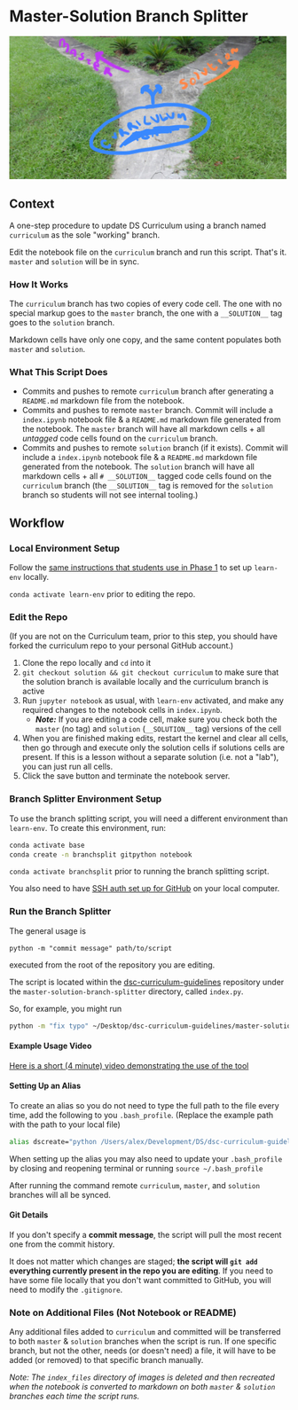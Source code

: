 # Master-Solution Branch Splitter

![Garden of Forking Paths](Garden-of-Forking-Paths.jpg)

## Context

A one-step procedure to update DS Curriculum using a branch named `curriculum` as the sole "working" branch. 

Edit the notebook file on the `curriculum` branch and run this script. That's it. `master` and `solution` will be in sync.

### How It Works

The `curriculum` branch has two copies of every code cell. The one with no special markup goes to the `master` branch, the one with a `__SOLUTION__` tag goes to the `solution` branch.

Markdown cells have only one copy, and the same content populates both `master` and `solution`.

### What This Script Does

* Commits and pushes to remote `curriculum` branch after generating a `README.md` markdown file from the notebook.
* Commits and pushes to remote `master` branch. Commit will include a `index.ipynb` notebook file & a `README.md` markdown file generated from the notebook. The `master` branch will have all markdown cells + all _untagged_ code cells found on the `curriculum` branch.
* Commits and pushes to remote `solution` branch (if it exists). Commit will include a `index.ipynb` notebook file & a `README.md` markdown file generated from the notebook. The `solution` branch will have all markdown cells + all `# __SOLUTION__` tagged code cells found on the `curriculum` branch (the `__SOLUTION__` tag is removed for the `solution` branch so students will not see internal tooling.)

## Workflow

### Local Environment Setup

Follow the [same instructions that students use in Phase 1](https://github.com/learn-co-curriculum/dsc-data-science-env-config) to set up `learn-env` locally.

`conda activate learn-env` prior to editing the repo.

### Edit the Repo

(If you are not on the Curriculum team, prior to this step, you should have forked the curriculum repo to your personal GitHub account.)

1. Clone the repo locally and `cd` into it
2. `git checkout solution && git checkout curriculum` to make sure that the solution branch is available locally and the curriculum branch is active
3. Run `jupyter notebook` as usual, with `learn-env` activated, and make any required changes to the notebook cells in `index.ipynb`.
   * ***Note:*** If you are editing a code cell, make sure you check both the `master` (no tag) and `solution` (`__SOLUTION__` tag) versions of the cell
4. When you are finished making edits, restart the kernel and clear all cells, then go through and execute only the solution cells if solutions cells are present. If this is a lesson without a separate solution (i.e. not a "lab"), you can just run all cells.
5. Click the save button and terminate the notebook server.

### Branch Splitter Environment Setup

To use the branch splitting script, you will need a different environment than `learn-env`. To create this environment, run:

```bash
conda activate base
conda create -n branchsplit gitpython notebook
```

`conda activate branchsplit` prior to running the branch splitting script.

You also need to have [SSH auth set up for GitHub](https://docs.github.com/en/authentication/connecting-to-github-with-ssh) on your local computer.

### Run the Branch Splitter

The general usage is

```
python -m "commit message" path/to/script
```

executed from the root of the repository you are editing.

The script is located within the [dsc-curriculum-guidelines](https://github.com/learn-co-curriculum/dsc-curriculum-guidelines) repository under the `master-solution-branch-splitter` directory, called `index.py`.

So, for example, you might run

```bash
python -m "fix typo" ~/Desktop/dsc-curriculum-guidelines/master-solution-branch-splitter/index.py
```

#### Example Usage Video

[Here is a short (4 minute) video demonstrating the use of the tool](https://www.youtube.com/watch?v=p95VAaC0Gbg&feature=youtu.be)


#### Setting Up an Alias

To create an alias so you do not need to type the full path to the file every time, add the following to you `.bash_profile`. (Replace the example path with the path to your local file)

```bash
alias dscreate="python /Users/alex/Development/DS/dsc-curriculum-guidelines/master-solution-branch-splitter/index.py"
```

When setting up the alias you may also need to update your `.bash_profile` by closing and reopening terminal or running `source ~/.bash_profile`

After running the command remote `curriculum`, `master`, and `solution` branches will all be synced.

#### Git Details

If you don't specify a **commit message**, the script will pull the most recent one from the commit history.

It does not matter which changes are staged; **the script will `git add` everything currently present in the repo you are editing**. If you need to have some file locally that you don't want committed to GitHub, you will need to modify the `.gitignore`.

### Note on Additional Files (Not Notebook or README)

Any additional files added to `curriculum` and committed will be transferred to both `master` & `solution` branches when the script is run.  If one specific branch, but not the other, needs (or doesn't need) a file, it will have to be added (or removed) to that specific branch manually. 

_Note: The `index_files` directory of images is deleted and then recreated when the notebook is converted to markdown on both `master` & `solution` branches each time the script runs._
